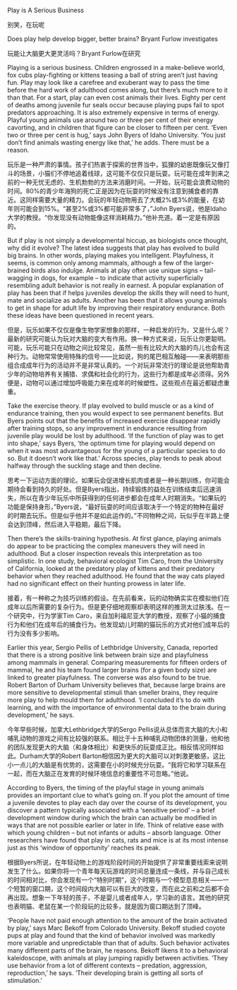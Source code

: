 Play is A Serious Business

别笑，在玩呢

Does play help develop bigger, better brains? Bryant Furlow investigates

玩能让大脑更大更灵活吗？Bryant Furlow在研究

Playing is a serious business. Children engrossed in a make-believe world, fox cubs play-fighting or kittens teasing a ball of string aren’t just having fun. Play may look like a carefree and exuberant way to pass the time before the hard work of adulthood comes along, but there’s much more to it than that. For a start, play can even cost animals their lives. Eighty per cent of deaths among juvenile fur seals occur because playing pups fail to spot predators approaching. It is also extremely expensive in terms of energy. Playful young animals use around two or three per cent of their energy cavorting, and in children that figure can be closer to fifteen per cent. ‘Even two or three per cent is hug,’ says John Byers of Idaho University. ‘You just don’t find animals wasting energy like that,’ he adds. There must be a reason.

玩乐是一种严肃的事情。孩子们热衷于探索的世界当中，狐狸的幼崽既像玩又像打斗的场景，小猫们不停地追着线球，这可能不仅仅只是玩耍。玩可能在成年到来之前的一种无忧无虑的、生机勃勃的方法来消磨时间。一开始，玩可能会浪费动物的时间。80%的青少年海狗的死亡正是因为在玩耍的时候没有注意到捕食者的靠近。这同样需要大量的精力。会玩的年轻动物用去了大概2%或3%的能量，在幼年则可能会到15%。“甚至2%或3%都可能非常多了，”John Byers说，他是Idaho大学的教授。“你发现没有动物能像这样消耗精力。”他补充道。着一定是有原因的。

But if play is not simply a developmental hiccup, as biologists once thought, why did it evolve? The latest idea suggests that play has evolved to build big brains. In other words, playing makes you intelligent. Playfulness, it seems, is common only among mammals, although a few of the larger-brained birds also indulge. Animals at play often use unique signs – tail-wagging in dogs, for example – to indicate that activity superficially resembling adult behavior is not really in earnest. A popular explanation of play has been that if helps juveniles develop the skills they will need to hunt, mate and socialize as adults. Another has been that it allows young animals to get in shape for adult life by improving their respiratory endurance. Both these ideas have been questioned in recent years.

但是，玩乐如果不仅仅是像生物学家想象的那样，一种启发的行为，又是什么呢？最新的研究可能认为玩对大脑的变大有作用。换一种方式来说，玩乐让你更聪明。可能，玩乐可能只在动物之间比较常见，虽然一些有比较大的大脑的鸟儿也会有这种行为。动物常常使用特殊的信号——比如说，狗的尾巴相互触碰——来表明那些组合成成年行为的活动并不是非常认真的。一个对玩非常流行的理论是说他帮助青少年的动物培养有关捕猎、求偶和社会化的行为，这些行为都是成年必须得。另外便是，动物可以通过增加呼吸能力来在成年的时候塑性。这些观点在最近都疑虑重重。

Take the exercise theory. If play evolved to build muscle or as a kind of endurance training, then you would expect to see permanent benefits. But Byers points out that the benefits of increased exercise disappear rapidly after training stops, so any improvement in endurance resulting from juvenile play would be lost by adulthood. ‘If the function of play was to get into shape,’ says Byers, ‘the optimum time for playing would depend on when it was most advantageous for the young of a particular species to do so. But it doesn’t work like that.’ Across species, play tends to peak about halfway through the suckling stage and then decline.

思考一下运动方面的理论。如果玩会促进增长肌肉或者是一种长期训练，你可能会期待会看到持久的好处。但是Byers指出，持续锻炼的益处在训练结束后迅速消失，所以在青少年玩乐中所获得到的任何进步都会在成年人时期消失。“如果玩的功能是保持身形，”Byers说，“最好玩耍的时间应该取决于一个特定的物种在最好的时期去玩乐。但是似乎他并不是如此运作的。”不同物种之间，玩似乎在半路上便会达到顶峰，然后进入平稳期，最后下降。

Then there’s the skills-training hypothesis. At first glance, playing animals do appear to be practicing the complex maneuvers they will need in adulthood. But a closer inspection reveals this interpretation as too simplistic. In one study, behavioral ecologist Tim Caro, from the University of California, looked at the predatory play of kittens and their predatory behavior when they reached adulthood. He found that the way cats played had no significant effect on their hunting prowess in later life.

接着，有一种称之为技巧训练的假设。在先前看来，玩的动物确实实在模拟他们在成年以后所需要的复杂行为。但是更仔细地观察却表明这样的推测太过肤浅。在一个研究中，行为学家Tim Caro，来自加利福尼亚大学的教授，观察了小猫的捕食行为和他们在成年后的捕食行为。他发现幼儿时期的猫玩乐的方式对他们成年后的行为没有多少影响。

Earlier this year, Sergio Pellis of Lethbridge University, Canada, reported that there is a strong positive link between brain size and playfulness among mammals in general. Comparing measurements for fifteen orders of mammal, he and his team found larger brains (for a given body size) are linked to greater playfulness. The converse was also found to be true. Robert Barton of Durham University believes that, because large brains are more sensitive to developmental stimuli than smeller brains, they require more play to help mould them for adulthood. ‘I concluded it’s to do with learning, and with the importance of environmental data to the brain during development,’ he says.

今年早些时候，加拿大Lethbridge大学的Sergo Pellis说从总体而言大脑的大小和哺乳动物的游戏之间有比较强的联系。相比于十五种哺乳动物团体的测量，他和他的团队发现更大的大脑（和身体相比）和更快乐的玩耍成正比。相反情况同样如此。Durham大学的Robert Barton相信因为更大的大脑可以对刺激更敏感，这比小一点儿的大脑是有优势的，这需要在小的时候充分玩耍。“我将它和学习联系在一起，而在大脑正在发育的时候环境信息的重要性不可忽略。”他说。

According to Byers, the timing of the playful stage in young animals provides an important clue to what’s going on. If you plot the amount of time a juvenile devotes to play each day over the course of its development, you discover a pattern typically associated with a ‘sensitive period’ – a brief development window during which the brain can actually be modified in ways that are not possible earlier or later in life. Think of relative ease with which young children – but not infants or adults – absorb language. Other researchers have found that play in cats, rats and mice is at its most intense just as this ‘window of opportunity’ reaches its peak.

根据Byers所说，在年轻动物上的游戏阶段时间的开始提供了非常重要线索来说明发生了什么。如果你将一个青年每天玩游戏的时间总量连成一条线，并与自己成长的时间相对比，你会发现有一个“特别时期”，这个时期与一个模型息息相关——一个短暂的窗口期，这个时间段内大脑可以有巨大的改变，而在此之前和之后都不会再出现。想象一下年轻的孩子，不是婴儿或者成年人，学习新的语言。其他的研究也表明猫、老鼠在某一个阶段玩的比较多，就是因为窗口期达到了顶峰。

‘People have not paid enough attention to the amount of the brain activated by play,’ says Marc Bekoff from Colorado University. Bekoff studied coyote pups at play and found that the kind of behavior involved was markedly more variable and unpredictable than that of adults. Such behavior activates many different parts of the brain, he reasons. Bekoff likens it to a behavioral kaleidoscope, with animals at play jumping rapidly between activities. ‘They use behavior from a lot of different contexts – predation, aggression, reproduction,’ he says. ‘Their developing brain is getting all sorts of stimulation.’
